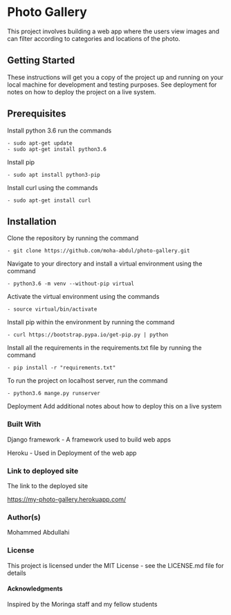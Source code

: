 # Photo Gallery

This project involves building a web app where the users view images and can filter according to categories
and locations of the photo.


## Getting Started
These instructions will get you a copy of the project up and running on your local machine for development and testing purposes. See deployment for notes on how to deploy the project on a live system.

## Prerequisites

Install python 3.6 run the commands

    - sudo apt-get update
    - sudo apt-get install python3.6

Install pip

    - sudo apt install python3-pip

Install curl using the commands

    - sudo apt-get install curl

## Installation
    
Clone the repository by running the command

    - git clone https://github.com/moha-abdul/photo-gallery.git

Navigate to your directory and install a virtual environment using the command

    - python3.6 -m venv --without-pip virtual

Activate the virtual environment using the commands

    - source virtual/bin/activate

Install pip within the environment by running the command

    - curl https://bootstrap.pypa.io/get-pip.py | python

Install all the requirements in the requirements.txt file by running the command

    - pip install -r "requirements.txt"

To run the project on localhost server, run the command

    - python3.6 mange.py runserver



Deployment
Add additional notes about how to deploy this on a live system

### Built With

Django framework - A framework used to build web apps

Heroku - Used in Deployment of the web app

### Link to deployed site

The link to the deployed site

https://my-photo-gallery.herokuapp.com/


### Author(s)

Mohammed Abdullahi

### License

This project is licensed under the MIT License - see the LICENSE.md file for details

#### Acknowledgments

Inspired by the Moringa staff and my fellow students
